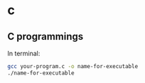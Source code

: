 # c
## C programmings

In terminal:
```bash
gcc your-program.c -o name-for-executable
./name-for-executable
```
